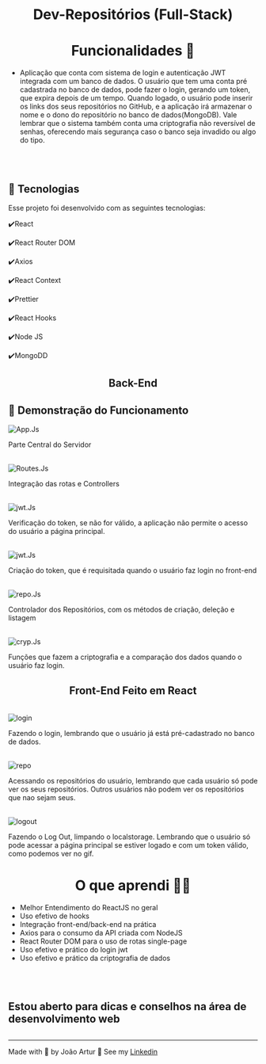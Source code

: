 <h1 align="center">
    Dev-Repositórios (Full-Stack)
</h1>

<h1 align="center">Funcionalidades 🔧</h1>
<ul>
    <li>Aplicação que conta com sistema de login e autenticação JWT integrada com um banco de dados.
     O usuário que tem uma conta pré cadastrada no banco de dados, pode fazer o login, gerando um token, que expira depois de um tempo. Quando logado, o usuário pode inserir os links dos seus repositórios no GitHub, e a aplicação irá armazenar o nome e o dono do repositório no banco de dados(MongoDB). Vale lembrar que o sistema também conta uma criptografia não reversível de senhas, oferecendo mais segurança caso o banco seja invadido ou algo do tipo.</li>
</ul><br><br>

## :rocket: Tecnologias

Esse projeto foi desenvolvido com as seguintes tecnologias:

✔️React

✔️React Router DOM

✔️Axios

✔️React Context

✔️Prettier

✔️React Hooks

✔️Node JS

✔️MongoDD

##

<h2 align="center">
    Back-End
</h2>

## 🔧 Demonstração do Funcionamento

<img src="./assets/App.png" alt="App.Js">
<p> Parte Central do Servidor </p>

<br>

<img src="./assets/Routes.png" alt="Routes.Js">
<p> Integração das rotas e Controllers </p>

<br>

<img src="./assets/jwtVerify.png" alt="jwt.Js">
<p> Verificação do token, se não for válido, a aplicação não permite o acesso do usuário a página principal. </p>

<br>

<img src="./assets/jwtCreate.png" alt="jwt.Js">
<p> Criação do token, que é requisitada quando o usuário faz login no front-end </p>

<br>

<img src="./assets/repo.png" alt="repo.Js">
<p> Controlador dos Repositórios, com os métodos de criação, deleção e listagem </p>

<br>

<img src="./assets/cryp.png" alt="cryp.Js">
<p> Funções que fazem a criptografia e a comparação dos dados quando o usuário faz login.</p>

##

<h2 align="center">
    Front-End Feito em React
</h2>

<br>

<img src="./assets/login.gif" alt="login">
<p>Fazendo o login, lembrando que o usuário já está pré-cadastrado no banco de dados.</p>

<br>

<img src="./assets/rep.gif" alt="repo">
<p>Acessando os repositórios do usuário, lembrando que cada usuário só pode ver os seus repositórios. Outros usuários não podem ver os repositórios que nao sejam seus.</p>

<br>

<img src="./assets/logout.gif" alt="logout">
<p>Fazendo o Log Out, limpando o localstorage. Lembrando que o usuário só pode acessar a página principal se estiver logado e com um token válido, como podemos ver no gif.</p>

##

<h1 align="center">O que aprendi 👨‍💻</h1>
<ul>
    <li>Melhor Entendimento do ReactJS no geral </li>
    <li>Uso efetivo de hooks</li>
    <li>Integração front-end/back-end na prática</li>
    <li>Axios para o consumo da API criada com NodeJS</li>
    <li>React Router DOM para o uso de rotas single-page </li>
    <li>Uso efetivo e prático do login jwt</li>
     <li>Uso efetivo e prático da criptografia de dados</li>
   
   
</ul><br><br>

##

<h2>Estou aberto para dicas e conselhos na área de desenvolvimento web</h2>

##

<hr>
<p>Made with 💜 by João Artur 👋 See my <a href="https://www.linkedin.com/in/magalhesartur/">Linkedin</a></p>
